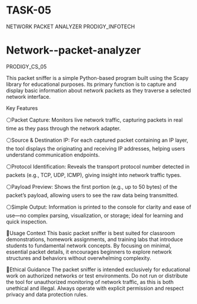 
# TASK-05
NETWORK PACKET ANALYZER PRODIGY_INFOTECH
# Network--packet-analyzer
PRODIGY_CS_05

This packet sniffer is a simple Python-based program built using the Scapy library for educational purposes. Its primary function is to capture and display basic information about network packets as they traverse a selected network interface.

Key Features

⚪Packet Capture: Monitors live network traffic, capturing packets in real time as they pass through the network adapter.

⚪Source & Destination IP: For each captured packet containing an IP layer, the tool displays the originating and receiving IP addresses, helping users understand communication endpoints.

⚪Protocol Identification: Reveals the transport protocol number detected in packets (e.g., TCP, UDP, ICMP), giving insight into network traffic types.

⚪Payload Preview: Shows the first portion (e.g., up to 50 bytes) of the packet’s payload, allowing users to see the raw data being transmitted.

⚪Simple Output: Information is printed to the console for clarity and ease of use—no complex parsing, visualization, or storage; ideal for learning and quick inspection.

🔴Usage Context
This basic packet sniffer is best suited for classroom demonstrations, homework assignments, and training labs that introduce students to fundamental network concepts. By focusing on minimal, essential packet details, it encourages beginners to explore network structures and behaviors without overwhelming complexity.

🔴Ethical Guidance
The packet sniffer is intended exclusively for educational work on authorized networks or test environments. Do not run or distribute the tool for unauthorized monitoring of network traffic, as this is both unethical and illegal. Always operate with explicit permission and respect privacy and data protection rules.
